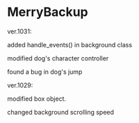# MerryBackup

ver.1031:

added handle_events() in background class

modified dog's character controller

found a bug in dog's jump

ver.1029: 

modified box object.

changed background scrolling speed
